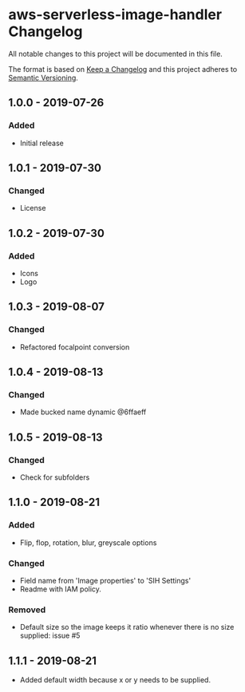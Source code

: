 # aws-serverless-image-handler Changelog

All notable changes to this project will be documented in this file.

The format is based on [Keep a Changelog](http://keepachangelog.com/) and this project adheres to [Semantic Versioning](http://semver.org/).

## 1.0.0 - 2019-07-26
### Added
- Initial release

## 1.0.1 - 2019-07-30
### Changed
- License

## 1.0.2 - 2019-07-30
### Added
- Icons
- Logo

## 1.0.3 - 2019-08-07
### Changed
- Refactored focalpoint conversion

## 1.0.4 - 2019-08-13
### Changed
- Made bucked name dynamic @6ffaeff

## 1.0.5 - 2019-08-13
### Changed
- Check for subfolders

## 1.1.0 - 2019-08-21
### Added
- Flip, flop, rotation, blur, greyscale options

### Changed
- Field name from 'Image properties' to 'SIH Settings'
- Readme with IAM policy.

### Removed
- Default size so the image keeps it ratio whenever there is no size supplied: issue #5

## 1.1.1 - 2019-08-21
- Added default width because x or y needs to be supplied. 